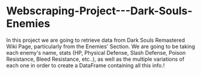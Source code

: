 # Webscraping-Project---Dark-Souls-Enemies
In this project we are going to retrieve data from Dark Souls Remastered Wiki Page, particularly from the Enemies' Section. We are going to be taking each enemy's name, stats (HP, Physical Defense, Slash Defense, Poison Resistance, Bleed Resistance, etc..), as well as the multiple variations of each one in order to create a DataFrame containing all this info.! 
